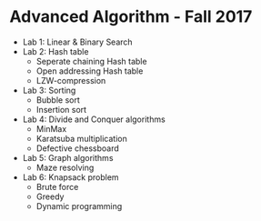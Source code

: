# Advanced Algorithm - Fall 2017

* Lab 1: Linear & Binary Search
* Lab 2: Hash table
	* Seperate chaining Hash table
	* Open addressing Hash table
	* LZW-compression
* Lab 3: Sorting
	* Bubble sort
	* Insertion sort
* Lab 4: Divide and Conquer algorithms
	* MinMax
	* Karatsuba multiplication
	* Defective chessboard
* Lab 5: Graph algorithms
	* Maze resolving
* Lab 6: Knapsack problem
	* Brute force
	* Greedy
	* Dynamic programming
